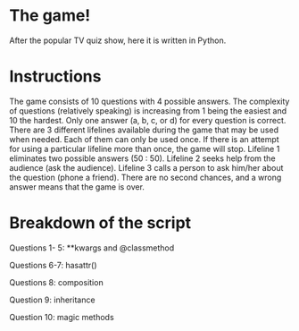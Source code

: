 # The game!
After the popular TV quiz show, here it is written in Python. 


# Instructions


The game consists of 10 questions with 4 possible answers. The complexity of questions (relatively speaking) is increasing from 1 being the easiest and 10 the hardest. Only one answer (a, b, c, or d) for every question is correct. There are 3 different lifelines available during the game that may be used when needed. Each of them can only be used once. If there is an attempt for using a particular lifeline more than once, the game will stop. Lifeline 1 eliminates two possible answers (50 : 50). Lifeline 2 seeks help from the audience (ask the audience). Lifeline 3 calls a person to ask him/her about the question (phone a friend). There are no second chances, and a wrong answer means that the game is over. 


# Breakdown of the script


Questions 1- 5: **kwargs and @classmethod

Questions 6-7: hasattr()

Questions 8: composition

Question 9: inheritance

Question 10: magic methods

